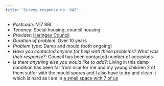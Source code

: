 ```yaml
---
title: "Survey response no. 042"
---
```


- *Postcode*: N17 8BL  
- *Tenancy*: Social housing, council housing  
- *Provider*: [Haringey Council](providers/haringey) 
- *Duration of problem*: Over 10 years  
- *Problem type*: Damp and mould (both ongoing)  
- *Have you contacted anyone for help with these problems? What was their response?*: Council has been contacted number of occasions   
- *Is there anything else you would like to add?*: Living in this damp condition has been far from nice for me and my young children 2 of them suffer with the mould spores and I also have to try and clean it which is hard as I am in [a small space with 7 of us](cause-effect-affect/overcrowding)